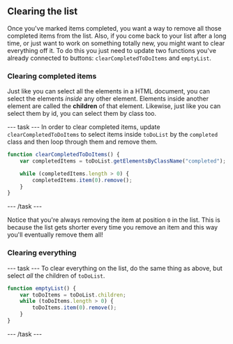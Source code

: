 ## Clearing the list
Once you've marked items completed, you want a way to remove all those completed items from the list. Also, if you come back to your list after a long time, or just want to work on something totally new, you might want to clear everything off it. To do this you just need to update two functions you've already connected to buttons: `clearCompletedToDoItems` and `emptyList`.

### Clearing completed items
Just like you can select all the elements in a HTML document, you can select the elements *inside* any other element. Elements inside another element are called the **children** of that element. Likewise, just like you can select them by id, you can select them by class too.

--- task ---
In order to clear completed items, update `clearCompletedToDoItems` to select items inside `toDoList` by the `completed` class and then loop through them and remove them. 

```JavaScript
function clearCompletedToDoItems() {
    var completedItems = toDoList.getElementsByClassName("completed");

    while (completedItems.length > 0) {
        completedItems.item(0).remove();
    }
}
```
--- /task ---

Notice that you're always removing the item at position `0` in the list. This is because the list gets shorter every time you remove an item and this way you'll eventually remove them all!

### Clearing everything
--- task ---
To clear everything on the list, do the same thing as above, but select *all* the children of `toDoList`.

```JavaScript
function emptyList() {
    var toDoItems = toDoList.children;
    while (toDoItems.length > 0) {
        toDoItems.item(0).remove();
    }
}
```
--- /task ---